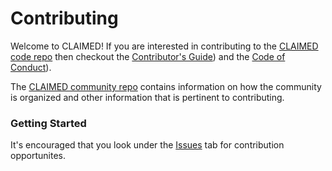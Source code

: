 <!--
{% comment %}
Copyright 2018-2022 IBM

Licensed under the Apache License, Version 2.0 (the "License");
you may not use this file except in compliance with the License.
You may obtain a copy of the License at

http://www.apache.org/licenses/LICENSE-2.0

Unless required by applicable law or agreed to in writing, software
distributed under the License is distributed on an "AS IS" BASIS,
WITHOUT WARRANTIES OR CONDITIONS OF ANY KIND, either express or implied.
See the License for the specific language governing permissions and
limitations under the License.
{% endcomment %}
-->

# Contributing

Welcome to CLAIMED! If you are interested in contributing to the [CLAIMED code repo](README.md)
then checkout the [Contributor's Guide](https://github.com/claimed-framework/component-library/blob/master/CONTRIBUTING.md)) and 
the [Code of Conduct](https://github.com/claimed-framework/component-library/blob/master/CODE_OF_CONDUCT.md)). 

The [CLAIMED community repo]([https://github.com/elyra-ai/community](https://github.com/claimed-framework/community)) contains information on how the community
is organized and other information that is pertinent to contributing.

### Getting Started

It's encouraged that you look under the [Issues]([https://github.com/IBM/claimed/issues](https://github.com/claimed-framework/component-library/issues)) tab for contribution opportunites.

